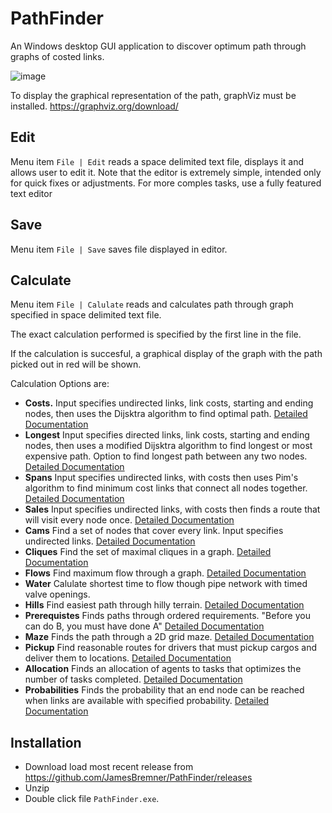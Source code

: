 # PathFinder

An Windows desktop GUI application to discover optimum path through graphs of costed links. 

![image](https://user-images.githubusercontent.com/2046227/122287129-9abb3400-cebe-11eb-9095-530755d9447d.png)

To display the graphical representation of the path, graphViz must be installed. https://graphviz.org/download/

## Edit

Menu item `File | Edit` reads a space delimited text file, displays it and allows user to edit it.  Note that the editor is extremely simple, intended only for quick fixes or adjustments.  For more comples tasks, use a fully featured text editor

## Save

Menu item `File | Save` saves file displayed in editor.

## Calculate

Menu item `File | Calulate` reads and calculates path through graph specified in space delimited text file.  

The exact calculation performed is specified by the first line in the file.  

If the calculation is succesful, a graphical display of the graph with the path picked out in red will be shown.

Calculation Options are:

 - __Costs.__ Input specifies undirected links, link costs, starting and ending nodes, then uses the Dijsktra algorithm to find optimal path. [Detailed Documentation](https://github.com/JamesBremner/PathFinder3/wiki/Costs)
 - __Longest__ Input specifies directed links, link costs, starting and ending nodes, then uses a modified Dijsktra algorithm to find longest or most expensive path.  Option to find longest path between any two nodes. [Detailed Documentation](https://github.com/JamesBremner/PathFinder3/wiki/Longest)
 - __Spans__ Input specifies undirected links, with costs then uses Pim's algorithm to find minimum cost links that connect all nodes together. [Detailed Documentation](https://github.com/JamesBremner/PathFinder2/wiki/Spans)
 - __Sales__  Input specifies undirected links, with costs then finds a route that will visit every node once. [Detailed Documentation](https://github.com/JamesBremner/PathFinder2/wiki/Sales)
 - __Cams__ Find a set of nodes that cover every link.  Input specifies undirected links.  [Detailed Documentation](https://github.com/JamesBremner/PathFinder3/wiki/Cams)
 - __Cliques__ Find the set of maximal cliques in a graph. [Detailed Documentation](https://github.com/JamesBremner/PathFinder2/wiki/Cliques)
 - __Flows__ Find maximum flow through a graph.  [Detailed Documentation](https://github.com/JamesBremner/PathFinder2/wiki/Flows)
 - __Water__ Calulate shortest time to flow though pipe network with timed valve openings.
 - __Hills__ Find easiest path through hilly terrain. [Detailed Documentation](https://github.com/JamesBremner/PathFinder2/wiki/Hills)
 - __Prerequistes__ Finds paths through ordered requirements. "Before you can do B, you must have done A" [Detailed Documentation](https://github.com/JamesBremner/PathFinder2/wiki/Prerequisites)
 - __Maze__ Finds the path through a 2D grid maze. [Detailed Documentation](https://github.com/JamesBremner/PathFinder/wiki/Maze)
 - __Pickup__  Find reasonable routes for drivers that must pickup cargos and deliver them to locations. [Detailed Documentation](https://github.com/JamesBremner/PathFinder/wiki/Pickup)
  - __Allocation__ Finds an allocation of agents to tasks that optimizes the number of tasks completed. [Detailed Documentation](https://github.com/JamesBremner/PathFinder/wiki/Allocation)
  - __Probabilities__ Finds the probability that an end node can be reached when links are available with specified probability. [Detailed Documentation](https://github.com/JamesBremner/PathFinder/wiki/Probabilities)

## Installation

 - Download load most recent release from https://github.com/JamesBremner/PathFinder/releases
 - Unzip
 - Double click file `PathFinder.exe`.


